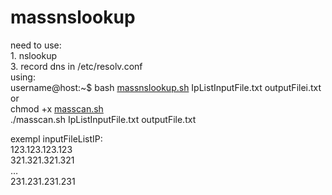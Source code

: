 

<h1 class="code-line" data-line-start=0 data-line-end=1 ><a id="massnslookup_0"></a>massnslookup</h1>
<p class="has-line-data" data-line-start="1" data-line-end="9">need to use:<br>
1. nslookup<br>
3. record dns in /etc/resolv.conf<br>
using:<br>
username@host:~$ bash <a href="http://massnslookup.sh">massnslookup.sh</a> IpListInputFile.txt outputFilei.txt<br>
or<br>
chmod +x <a href="http://masscan.sh">masscan.sh</a><br>
./masscan.sh IpListInputFile.txt outputFile.txt</p>
<p class="has-line-data" data-line-start="10" data-line-end="15">exempl inputFileListIP:<br>
123.123.123.123<br>
321.321.321.321<br>
…<br>
231.231.231.231</p>

